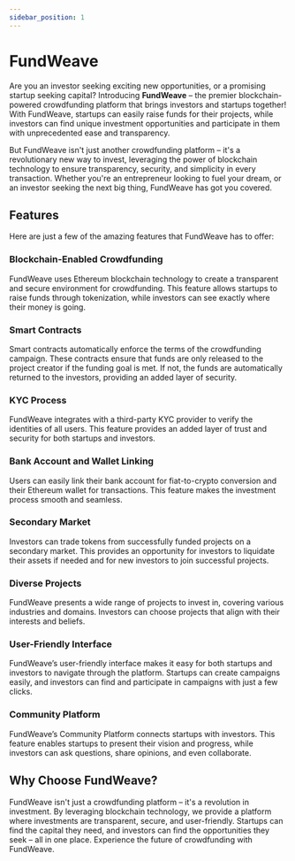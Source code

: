 ```yaml
---
sidebar_position: 1
---
```


# FundWeave

Are you an investor seeking exciting new opportunities, or a promising startup seeking capital? Introducing **FundWeave** – the premier blockchain-powered crowdfunding platform that brings investors and startups together! With FundWeave, startups can easily raise funds for their projects, while investors can find unique investment opportunities and participate in them with unprecedented ease and transparency.

But FundWeave isn't just another crowdfunding platform – it's a revolutionary new way to invest, leveraging the power of blockchain technology to ensure transparency, security, and simplicity in every transaction. Whether you're an entrepreneur looking to fuel your dream, or an investor seeking the next big thing, FundWeave has got you covered.

## Features

Here are just a few of the amazing features that FundWeave has to offer:

### Blockchain-Enabled Crowdfunding

FundWeave uses Ethereum blockchain technology to create a transparent and secure environment for crowdfunding. This feature allows startups to raise funds through tokenization, while investors can see exactly where their money is going.

### Smart Contracts

Smart contracts automatically enforce the terms of the crowdfunding campaign. These contracts ensure that funds are only released to the project creator if the funding goal is met. If not, the funds are automatically returned to the investors, providing an added layer of security.

### KYC Process

FundWeave integrates with a third-party KYC provider to verify the identities of all users. This feature provides an added layer of trust and security for both startups and investors.

### Bank Account and Wallet Linking

Users can easily link their bank account for fiat-to-crypto conversion and their Ethereum wallet for transactions. This feature makes the investment process smooth and seamless.

### Secondary Market

Investors can trade tokens from successfully funded projects on a secondary market. This provides an opportunity for investors to liquidate their assets if needed and for new investors to join successful projects.

### Diverse Projects

FundWeave presents a wide range of projects to invest in, covering various industries and domains. Investors can choose projects that align with their interests and beliefs.

### User-Friendly Interface

FundWeave’s user-friendly interface makes it easy for both startups and investors to navigate through the platform. Startups can create campaigns easily, and investors can find and participate in campaigns with just a few clicks.

### Community Platform

FundWeave’s Community Platform connects startups with investors. This feature enables startups to present their vision and progress, while investors can ask questions, share opinions, and even collaborate.

## Why Choose FundWeave?

FundWeave isn't just a crowdfunding platform – it's a revolution in investment. By leveraging blockchain technology, we provide a platform where investments are transparent, secure, and user-friendly. Startups can find the capital they need, and investors can find the opportunities they seek – all in one place. Experience the future of crowdfunding with FundWeave.
